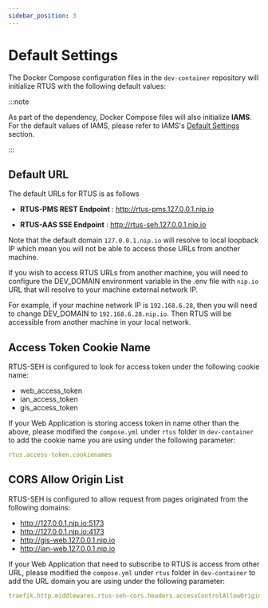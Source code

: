 ```yaml
---
sidebar_position: 3
---
```


#	Default Settings

The Docker Compose configuration files in the `dev-container` repository will initialize RTUS with the following default values:

:::note

As part of the dependency, Docker Compose files will also initialize **IAMS**. 
For the default values of IAMS, please refer to IAMS's [Default Settings](../../iams/quickstart/default-settings.md) section.

:::


## Default URL

The default URLs for RTUS is as follows

- **RTUS-PMS REST Endpoint** : http://rtus-pms.127.0.0.1.nip.io

- **RTUS-AAS SSE Endpoint** : http://rtus-seh.127.0.0.1.nip.io

Note that the default domain `127.0.0.1.nip.io` will resolve to local loopback IP which mean you will not be able to access those URLs from another machine.

If you wish to access RTUS URLs from another machine, you will need to configure the DEV_DOMAIN environment variable in the .env file with `nip.io` URL that will 
resolve to your machine external network IP.

For example, if your machine network IP is `192.168.6.28`, then you will need to change DEV_DOMAIN to `192.168.6.28.nip.io`. Then RTUS will be accessible 
from another machine in your local network.


##	Access Token Cookie Name

RTUS-SEH is configured to look for access token under the following cookie name:

-	web_access_token
-	ian_access_token
-	gis_access_token

If your Web Application is storing access token in name other than the above, please modified the `compose.yml` under `rtus` folder in `dev-container` 
to add the cookie name you are using under the following parameter:

``` yml
rtus.access-token.cookienames
```


##	CORS Allow Origin List
   
RTUS-SEH is configured to allow request from pages originated from the following domains:

-	http://127.0.0.1.nip.io:5173
-	http://127.0.0.1.nip.io:4173
-	http://gis-web.127.0.0.1.nip.io
-	http://ian-web.127.0.0.1.nip.io

If your Web Application that need to subscribe to RTUS is access from other URL,  please modified the `compose.yml` under `rtus` folder in `dev-container` 
to add the URL domain you are using under the following parameter:

``` yaml
traefik.http.middlewares.rtus-seh-cors.headers.accessControlAllowOriginList
```

